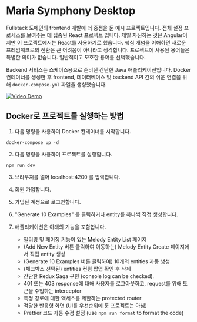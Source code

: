 # Maria Symphony Desktop

Fullstack 도메인의 frontend 개발에 더 중점을 둔 예시 프로젝트입니다.
전체 설정 프로세스를 보여주는 데 집중된 React 프로젝트 입니다.
제일 자신하는 것은 Angular이지만 이 프로젝트에서는 React를 사용하기로 했습니다. 핵심 개념을 이해하면 새로운 프레임워크로의 전환은 큰 어려움이 아니라고 생각합니다.
프로젝트에 사용된 용어들은 특별한 의미가 없습니다. 일반적이고 모호한 용어를 선택했습니다.

Backend 서비스는 쇼케이스용으로 준비된 간단한 Java 애플리케이션입니다. 
Docker 컨테이너를 생성한 후 frontend, 데이터베이스 및 backend API 간의 쉬운 연결을 위해 `docker-compose.yml` 파일을 생성했습니다.

[![Video Demo](https://img.youtube.com/vi/cSe33tnbJdU/0.jpg)](https://youtu.be/cSe33tnbJdU)

## Docker로 프로젝트를 실행하는 방법

1. 다음 명령을 사용하여 Docker 컨테이너를 시작합니다.
```
docker-compose up -d
```

2. 다음 명령을 사용하여 프로젝트를 실행합니다.
```
npm run dev
```
3. 브라우져를 열어 localhost:4200 를 입력합니다.

4. 회원 가입합니다.

5. 가입된 계정으로 로그인합니다.

6. "Generate 10 Examples" 를 클릭하거나 entity를 하나씩 직접 생성합니다.

7. 애플리케이션은 아래의 기능을 포함합니다.

   - 필터링 및 페이징 기능이 있는 Melody Entity List 페이지
   - (Add New Entity 버튼 클릭하여 이동하는) Melody Entity Create 페이지에서 직접 entity 생성
   - (Generate 10 Examples 버튼 클릭하여) 10개의 entities 자동 생성
   - (체크박스 선택된) entities 컨펌 팝업 확인 후 삭제
   - 간단한 Redux Saga 구현 (console log can be checked).
   - 401 또는 403 response에 대해 사용자를 로그아웃하고, request를 위해 토큰을 주입하는 interceptor
   - 특정 경로에 대한 액세스를 제한하는 protected router
   - 적당한 반응형 화면 (UI를 우선순위에 둔 프로젝트는 아님)
   - Prettier 코드 자동 수정 설정 (use `npm run format` to format the code)